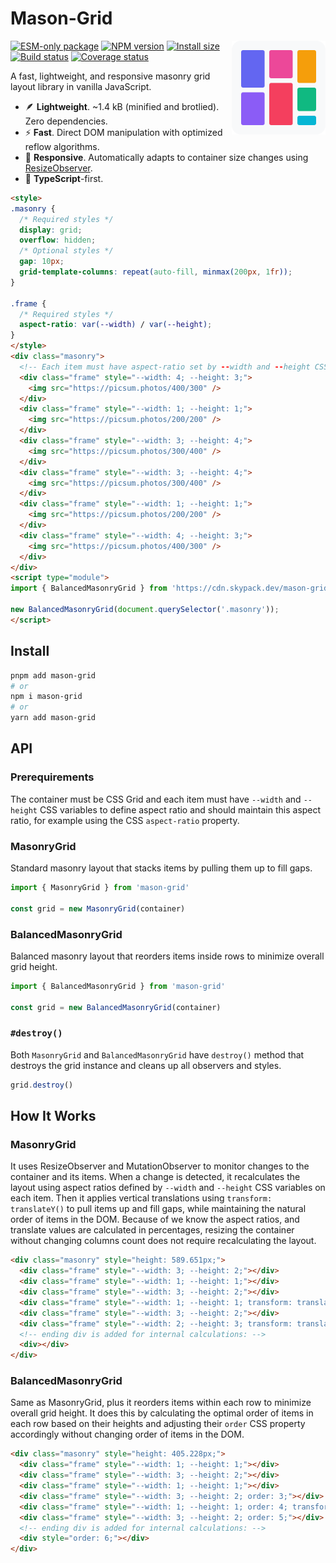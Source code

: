 # Mason-Grid

<img align="right" width="150" height="150" alt="Logo" src="assets/logo.svg">

[![ESM-only package][package]][package-url]
[![NPM version][npm]][npm-url]
[![Install size][size]][size-url]
[![Build status][build]][build-url]
[![Coverage status][coverage]][coverage-url]

[package]: https://img.shields.io/badge/package-ESM--only-ffe536.svg
[package-url]: https://nodejs.org/api/esm.html

[npm]: https://img.shields.io/npm/v/mason-grid.svg
[npm-url]: https://npmjs.com/package/mason-grid

[size]: https://deno.bundlejs.com/badge?q=mason-grid
[size-url]: https://bundlejs.com/?q=mason-grid

[build]: https://img.shields.io/github/actions/workflow/status/TrigenSoftware/mason-grid/tests.yml?branch=main
[build-url]: https://github.com/TrigenSoftware/mason-grid/actions

[coverage]: https://img.shields.io/codecov/c/github/TrigenSoftware/mason-grid.svg
[coverage-url]: https://app.codecov.io/gh/TrigenSoftware/mason-grid

A fast, lightweight, and responsive masonry grid layout library in vanilla JavaScript.

- 🪶 **Lightweight**. ~1.4 kB (minified and brotlied). Zero dependencies.
- ⚡ **Fast**. Direct DOM manipulation with optimized reflow algorithms.
- 📱 **Responsive**. Automatically adapts to container size changes using [ResizeObserver](https://developer.mozilla.org/en-US/docs/Web/API/ResizeObserver).
- 📘 **TypeScript**-first.

```html
<style>
.masonry {
  /* Required styles */
  display: grid;
  overflow: hidden;
  /* Optional styles */
  gap: 10px;
  grid-template-columns: repeat(auto-fill, minmax(200px, 1fr));
}

.frame {
  /* Required styles */
  aspect-ratio: var(--width) / var(--height);
}
</style>
<div class="masonry">
  <!-- Each item must have aspect-ratio set by --width and --height CSS variables -->
  <div class="frame" style="--width: 4; --height: 3;">
    <img src="https://picsum.photos/400/300" />
  </div>
  <div class="frame" style="--width: 1; --height: 1;">
    <img src="https://picsum.photos/200/200" />
  </div>
  <div class="frame" style="--width: 3; --height: 4;">
    <img src="https://picsum.photos/300/400" />
  </div>
  <div class="frame" style="--width: 3; --height: 4;">
    <img src="https://picsum.photos/300/400" />
  </div>
  <div class="frame" style="--width: 1; --height: 1;">
    <img src="https://picsum.photos/200/200" />
  </div>
  <div class="frame" style="--width: 4; --height: 3;">
    <img src="https://picsum.photos/400/300" />
  </div>
</div>
<script type="module">
import { BalancedMasonryGrid } from 'https://cdn.skypack.dev/mason-grid';

new BalancedMasonryGrid(document.querySelector('.masonry'));
</script>
```

## Install

```bash
pnpm add mason-grid
# or
npm i mason-grid
# or
yarn add mason-grid
```

## API

### Prerequirements

The container must be CSS Grid and each item must have `--width` and `--height` CSS variables to define aspect ratio and should maintain this aspect ratio, for example using the CSS `aspect-ratio` property.

### MasonryGrid

Standard masonry layout that stacks items by pulling them up to fill gaps.

```ts
import { MasonryGrid } from 'mason-grid'

const grid = new MasonryGrid(container)
```

### BalancedMasonryGrid

Balanced masonry layout that reorders items inside rows to minimize overall grid height.

```ts
import { BalancedMasonryGrid } from 'mason-grid'

const grid = new BalancedMasonryGrid(container)
```

### `#destroy()`

Both `MasonryGrid` and `BalancedMasonryGrid` have `destroy()` method that destroys the grid instance and cleans up all observers and styles.

```ts
grid.destroy()
```

## How It Works

### MasonryGrid

It uses ResizeObserver and MutationObserver to monitor changes to the container and its items. When a change is detected, it recalculates the layout using aspect ratios defined by `--width` and `--height` CSS variables on each item. Then it applies vertical translations using `transform: translateY()` to pull items up and fill gaps, while maintaining the natural order of items in the DOM. Because of we know the aspect ratios, and translate values are calculated in percentages, resizing the container without changing columns count does not require recalculating the layout.

```html
<div class="masonry" style="height: 589.651px;">
  <div class="frame" style="--width: 3; --height: 2;"></div>
  <div class="frame" style="--width: 1; --height: 1;"></div>
  <div class="frame" style="--width: 3; --height: 2;"></div>
  <div class="frame" style="--width: 1; --height: 1; transform: translateY(-33.3333%);"></div>
  <div class="frame" style="--width: 3; --height: 2;"></div>
  <div class="frame" style="--width: 2; --height: 3; transform: translateY(-22.2222%);"></div>
  <!-- ending div is added for internal calculations: -->
  <div></div>
</div>
```

### BalancedMasonryGrid

Same as MasonryGrid, plus it reorders items within each row to minimize overall grid height. It does this by calculating the optimal order of items in each row based on their heights and adjusting their `order` CSS property accordingly without changing order of items in the DOM.

```html
<div class="masonry" style="height: 405.228px;">
  <div class="frame" style="--width: 1; --height: 1;"></div>
  <div class="frame" style="--width: 3; --height: 2;"></div>
  <div class="frame" style="--width: 1; --height: 1;"></div>
  <div class="frame" style="--width: 3; --height: 2; order: 3;"></div>
  <div class="frame" style="--width: 1; --height: 1; order: 4; transform: translateY(-33.3333%);"></div>
  <div class="frame" style="--width: 3; --height: 2; order: 5;"></div>
  <!-- ending div is added for internal calculations: -->
  <div style="order: 6;"></div>
</div>
```
